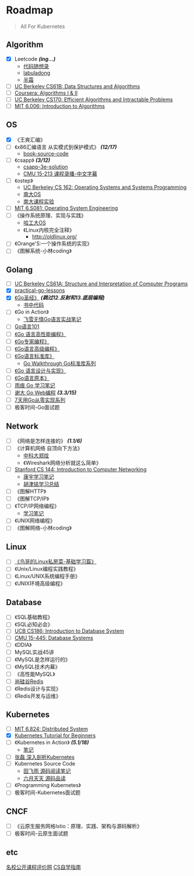 # Roadmap

> All For Kubernetes

## Algorithm
- [x] Leetcode ***(ing...)***
    - [代码随想录](https://programmercarl.com/)
    - [labuladong](https://labuladong.gitee.io/algo/)
    - [半霜](https://github.com/halfrost/LeetCode-Go)
- [ ] [UC Berkeley CS61B: Data Structures and Algorithms](https://sp18.datastructur.es/)
- [ ] [Coursera: Algorithms I & II](https://www.coursera.org/learn/algorithms-part1)
- [ ] [UC Berkeley CS170: Efficient Algorithms and Intractable Problems](https://cs170.org/)
- [ ] [MIT 6.006: Introduction to Algorithms](https://ocw.mit.edu/courses/electrical-engineering-and-computer-science/6-006-introduction-to-algorithms-spring-2020/lecture-videos/index.htm)

## OS
- [x] 《王爽汇编》
- [ ] 《x86汇编语言 从实模式到保护模式》 ***(12/17)***
    - [book-source-code](https://github.com/chengleqi/x86-asm-book-source)
- [ ] 《csapp》 ***(3/12)***
    - [csapp-3e-solution](https://github.com/chengleqi/csapp-3e-solution)
    - [CMU 15-213 课程录播-中文字幕](https://www.bilibili.com/video/BV1iW411d7hd)
- [ ] 《ostep》
    - [UC Berkeley CS 162: Operating Systems and Systems Programming](https://cs162.org/)
    - [南大OS](https://www.bilibili.com/video/BV1N741177F5)
    - [南大课程实验](https://nju-projectn.github.io/ics-pa-gitbook/ics2019/)
- [ ] [MIT 6.S081: Operating System Engineering](https://pdos.csail.mit.edu/6.828/2021/schedule.html)
- [ ] 《操作系统原理、实现与实践》
    - [哈工大OS](https://www.bilibili.com/video/BV1d4411v7u7)
    - 《Linux内核完全注释》
        - http://oldlinux.org/
- [ ] 《Orange'S:一个操作系统的实现》
- [ ] 《图解系统-小林coding》

## Golang
- [ ] [UC Berkeley CS61A: Structure and Interpretation of Computer Programs](https://inst.eecs.berkeley.edu/~cs61a/fa20/)
- [x] [practical-go-lessons](https://www.practical-go-lessons.com/)
- [x] [《Go圣经》](https://wizardforcel.gitbooks.io/build-web-application-with-golang/content/preface.html) ***(跳过12.反射和13.底层编程)***
    - [书中代码](https://github.com/chengleqi/goBible)
- [ ] 《Go in Action》
    - [飞雪无情Go语言实战笔记](https://www.flysnow.org/2017/03/04/go-in-action-go-package.html)
- [ ] [Go语言101](https://gfw.go101.org/article/101.html)
- [ ] [《Go 语言高性能编程》](https://geektutu.com/post/high-performance-go.html)
- [ ] [《Go专家编程》](https://rainbowmango.gitbook.io/go/)
- [ ] [《Go语言高级编程》](https://chai2010.cn/advanced-go-programming-book/)
- [ ] [《Go语言标准库》](https://github.com/polaris1119/The-Golang-Standard-Library-by-Example)
    - [Go Walkthrough Go标准库系列](https://medium.com/go-walkthrough)
- [ ] [《Go 语言设计与实现》](https://draveness.me/golang/)
- [ ] [《Go语言原本》](https://golang.design/under-the-hood/)
- [ ] [雨痕 Go 学习笔记](https://github.com/qyuhen/book)
- [ ] [谢大 Go Web编程](https://wizardforcel.gitbooks.io/build-web-application-with-golang/content/preface.html) ***(3.3/15)***
- [ ] [7天用Go从零实现系列](https://geektutu.com/post/gee.html)
- [ ] 极客时间-Go面试题

## Network
- [ ] 《网络是怎样连接的》 ***(1.1/6)***
- [ ] 《计算机网络 自顶向下方法》
    - [中科大郑烇](https://www.bilibili.com/video/BV1JV411t7ow)
    - 《Wireshark网络分析就这么简单》
- [ ] [Stanford CS 144: Introduction to Computer Networking](https://cs144.github.io/)
    - [康宇学习笔记](https://www.cnblogs.com/kangyupl/p/stanford_cs144_labs.html)
    - [胡津铭学习总结](https://zhuanlan.zhihu.com/p/175998415)
- [ ] 《图解HTTP》
- [ ] 《图解TCP/IP》
- [ ] 《TCP/IP网络编程》
    - [学习笔记](https://github.com/riba2534/TCP-IP-NetworkNote)
- [ ] 《UNIX网络编程》
- [ ] 《图解网络-小林coding》

## Linux
- [ ] [《鸟哥的Linux私房菜-基础学习篇》](https://wizardforcel.gitbooks.io/vbird-linux-basic-4e/content/index.html)
- [ ] 《Unix/Linux编程实践教程》
- [ ] 《Linux/UNIX系统编程手册》
- [ ] 《UNIX环境高级编程》

## Database
- [ ] 《SQL基础教程》
- [ ] 《SQL必知必会》
- [ ] [UCB CS186: Introduction to Database System](https://cs186berkeley.net/sp21/)
- [ ] [CMU 15-445: Database Systems](https://15445.courses.cs.cmu.edu/fall2021/)
- [ ] 《DDIA》
- [ ] MySQL实战45讲
- [ ] 《MySQL是怎样运行的》
- [ ] 《MySQL技术内幕》
- [ ] 《高性能MySQL》
- [ ] [尚硅谷Redis](https://www.bilibili.com/video/BV1Rv41177Af)
- [ ] 《Redis设计与实现》
- [ ] 《Redis开发与运维》

## Kubernetes
- [ ] [MIT 6.824: Distributed System](https://www.bilibili.com/video/BV1R7411t71W)
- [x] [Kubernetes Tutorial for Beginners](https://youtu.be/X48VuDVv0do)
- [ ] 《Kubernetes in Action》 ***(5.1/18)***
    - [笔记](https://chengleqi.notion.site/Kubernetes-in-Action-b2706120ab174888817b1aa454cc8785)
- [ ] [张磊 深入剖析Kubernetes](https://time.geekbang.org/column/intro/100015201)
- [ ] Kubernetes Source Code
    - [田飞雨 源码阅读笔记](https://blog.tianfeiyu.com/source-code-reading-notes/)
    - [六月天天 源码品读](https://junedayday.github.io/categories/%E6%BA%90%E7%A0%81%E9%98%85%E8%AF%BB/)
- [ ] 《Programming Kubernetes》
- [ ] 极客时间-Kubernetes面试题

## CNCF
- [ ] 《云原生服务网格Istio：原理、实践、架构与源码解析》
- [ ] 极客时间-云原生面试题

## etc

[名校公开课程评价网](https://conanhujinming.github.io/comments-for-awesome-courses/)
[CS自学指南](https://csdiy.wiki/)